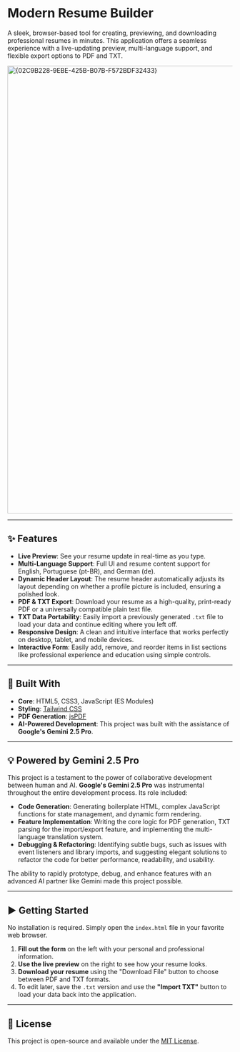 # Modern Resume Builder

A sleek, browser-based tool for creating, previewing, and downloading professional resumes in minutes. This application offers a seamless experience with a live-updating preview, multi-language support, and flexible export options to PDF and TXT.

<img width="1644" height="1003" alt="{02C9B228-9EBE-425B-B07B-F572BDF32433}" src="https://github.com/user-attachments/assets/5dc0aa7b-796c-43a8-92e7-4147618ed1ef" />

---

## ✨ Features

-   **Live Preview**: See your resume update in real-time as you type.
-   **Multi-Language Support**: Full UI and resume content support for English, Portuguese (pt-BR), and German (de).
-   **Dynamic Header Layout**: The resume header automatically adjusts its layout depending on whether a profile picture is included, ensuring a polished look.
-   **PDF & TXT Export**: Download your resume as a high-quality, print-ready PDF or a universally compatible plain text file.
-   **TXT Data Portability**: Easily import a previously generated `.txt` file to load your data and continue editing where you left off.
-   **Responsive Design**: A clean and intuitive interface that works perfectly on desktop, tablet, and mobile devices.
-   **Interactive Form**: Easily add, remove, and reorder items in list sections like professional experience and education using simple controls.

---

## 🚀 Built With

-   **Core**: HTML5, CSS3, JavaScript (ES Modules)
-   **Styling**: [Tailwind CSS](https://tailwindcss.com/)
-   **PDF Generation**: [jsPDF](https://github.com/parallax/jsPDF)
-   **AI-Powered Development**: This project was built with the assistance of **Google's Gemini 2.5 Pro**.

---

## 💡 Powered by Gemini 2.5 Pro

This project is a testament to the power of collaborative development between human and AI. **Google's Gemini 2.5 Pro** was instrumental throughout the entire development process. Its role included:

-   **Code Generation**: Generating boilerplate HTML, complex JavaScript functions for state management, and dynamic form rendering.
-   **Feature Implementation**: Writing the core logic for PDF generation, TXT parsing for the import/export feature, and implementing the multi-language translation system.
-   **Debugging & Refactoring**: Identifying subtle bugs, such as issues with event listeners and library imports, and suggesting elegant solutions to refactor the code for better performance, readability, and usability.

The ability to rapidly prototype, debug, and enhance features with an advanced AI partner like Gemini made this project possible.

---

## ▶️ Getting Started

No installation is required. Simply open the `index.html` file in your favorite web browser.

1.  **Fill out the form** on the left with your personal and professional information.
2.  **Use the live preview** on the right to see how your resume looks.
3.  **Download your resume** using the "Download File" button to choose between PDF and TXT formats.
4.  To edit later, save the `.txt` version and use the **"Import TXT"** button to load your data back into the application.

---

## 📄 License

This project is open-source and available under the [MIT License](LICENSE).
